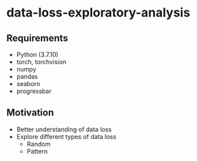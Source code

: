 # data-loss-exploratory-analysis

## Requirements
- Python (3.7.10)
- torch, torchvision
- numpy
- pandas
- seaborn
- progressbar
## Motivation
- Better understanding of data loss
- Explore different types of data loss
  - Random
  - Pattern

